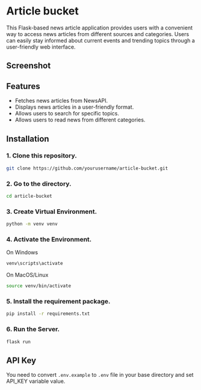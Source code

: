 # Article bucket

This Flask-based news article application provides users with a convenient way to access news articles from different sources and categories. Users can easily stay informed about current events and trending topics through a user-friendly web interface.

## Screenshot



## Features

- Fetches news articles from NewsAPI.
- Displays news articles in a user-friendly format.
- Allows users to search for specific topics.
- Allows users to read news from different categories.

## Installation

### 1. Clone this repository.

```bash
git clone https://github.com/yourusername/article-bucket.git
```

### 2. Go to the directory.

```bash
cd article-bucket
```

### 3. Create Virtual Environment.

```bash
python -m venv venv
```

### 4. Activate the Environment.

On Windows
```bash
venv\scripts\activate
```

On MacOS/Linux
```bash
source venv/bin/activate
```

### 5. Install the requirement package.

```bash
pip install -r requirements.txt
```

### 6. Run the Server.

```bash
flask run
```

## API Key

You need to convert `.env.example` to `.env` file in your base directory and set API_KEY variable value.
